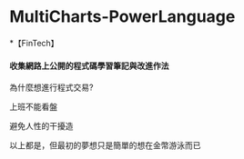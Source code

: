 # MultiCharts-PowerLanguage
*【FinTech】

#### 收集網路上公開的程式碼學習筆記與改進作法

為什麼想進行程式交易?

上班不能看盤

避免人性的干擾造

以上都是，但最初的夢想只是簡單的想在金幣游泳而已
